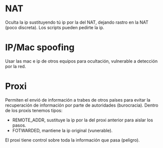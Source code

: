 # NAT
Oculta la ip sustituyendo tú ip por la del NAT, dejando rastro en la NAT (poco discreta). Los scripts pueden pedirte la ip.
# IP/Mac spoofing
Usar las mac e ip de otros equipos para ocultación, vulnerable a detección por la red.
# Proxi
Permiten el envió de información a trabes de otros países para evitar la recuperación de información por parte de autoridades (burocracia). Dentro de los proxis tenemos tipos:
- REMOTE_ADDR, sustituye la ip por la del proxi anterior para aislar los pasos.
- FOTWARDED, mantiene la ip original (vunerable).

El proxi tiene control sobre toda la información que pasa (peligro).